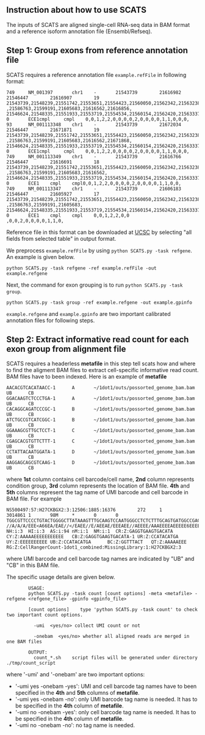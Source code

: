 ## Instruction about how to use SCATS

The inputs of SCATS are aligned single-cell RNA-seq data in BAM format and a reference isoform annotation file (Ensembl/Refseq).

## Step 1: Group exons from reference annotation file
SCATS requires a reference annotation file `example.refFile` in following format:
```
749     NM_001397       chr1    -       21543739        21616982        21546447        21616907        19      21543739,21548239,21551742,21553651,21554423,21560050,21562342,21563238,21564626,21571481,21573713,21582439,21584017,21585185
,21586763,21599191,21605683,21616562,21616856,  21546624,21548335,21551933,21553719,21554534,21560154,21562420,21563337,21564737,21571596,21573856,21582631,21584083,21585332,21586885,21599404,21605825,21616649,21616982,     0       ECE1cmpl     cmpl    0,0,1,2,2,0,0,0,0,2,0,0,0,0,1,1,0,0,0,
93      NM_001113348    chr1    -       21543739        21672034        21546447        21671871        19      21543739,21548239,21551742,21553651,21554423,21560050,21562342,21563238,21564626,21571481,21573713,21582439,21584017,21585185
,21586763,21599191,21605683,21616562,21671868,  21546624,21548335,21551933,21553719,21554534,21560154,21562420,21563337,21564737,21571596,21573856,21582631,21584083,21585332,21586885,21599404,21605825,21616649,21672034,     0       ECE1cmpl     cmpl    0,0,1,2,2,0,0,0,0,2,0,0,0,0,1,1,0,0,0,
749     NM_001113349    chr1    -       21543739        21616766        21546447        21616691        18      21543739,21548239,21551742,21553651,21554423,21560050,21562342,21563238,21564626,21571481,21573713,21582439,21584017,21585185
,21586763,21599191,21605683,21616562,   21546624,21548335,21551933,21553719,21554534,21560154,21562420,21563337,21564737,21571596,21573856,21582631,21584083,21585332,21586885,21599404,21605825,21616766,      0       ECE1    cmpl    cmpl0,0,1,2,2,0,0,0,0,2,0,0,0,0,1,1,0,0,
749     NM_001113347    chr1    -       21543739        21606183        21546447        21605927        17      21543739,21548239,21551742,21553651,21554423,21560050,21562342,21563238,21564626,21571481,21573713,21582439,21584017,21585185
,21586763,21599191,21605683,    21546624,21548335,21551933,21553719,21554534,21560154,21562420,21563337,21564737,21571596,21573856,21582631,21584083,21585332,21586885,21599404,21606183,       0       ECE1    cmpl    cmpl    0,0,1,2,2,0,0
,0,0,2,0,0,0,0,1,1,0,
```
Reference file in this format can be downloaded at [UCSC](https://genome.ucsc.edu/cgi-bin/hgTables?command=start) by selecting "all fields from selected table" in output format.

We preprocess `example.refFile` by using `python SCATS.py -task refgene`. An example is given below.
```
python SCATS.py -task refgene -ref example.refFile -out example.refgene
```
Next, the command for exon grouping is to run `python SCATS.py -task group`.
```
python SCATS.py -task group -ref example.refgene -out example.gpinfo
```
`example.refgene` and `example.gpinfo` are two important calibrated annotation files for following steps.

## Step 2: Extract informative read count for each exon group from alignment file
SCATS requires a headerless <strong>metafile</strong> in this step tell scats how and where to find the aligment BAM files to extract cell-specific informative read count. BAM files have to been indexed. Here is an example of <strong>metafile</strong>
```
AACACGTCACATAACC-1      A       ~/1dot1/outs/possorted_genome_bam.bam  UB      CB
GGACAAGTCTCCCTGA-1      A       ~/1dot1/outs/possorted_genome_bam.bam  UB      CB
CACAGGCAGATCCCGC-1      B       ~/1dot1/outs/possorted_genome_bam.bam  UB      CB
ATCTGCCGTCATCGGC-1      B       ~/1dot1/outs/possorted_genome_bam.bam  UB      CB
GGAAAGCGTTGCTCCT-1      C       ~/1dot1/outs/possorted_genome_bam.bam  UB      CB
CGAGCACGTGTTCTTT-1      C       ~/1dot1/outs/possorted_genome_bam.bam  UB      CB
CCTATTACAATGGATA-1      D       ~/1dot1/outs/possorted_genome_bam.bam  UB      CB
AAGGAGCAGCGTCAAG-1      D       ~/1dot1/outs/possorted_genome_bam.bam  UB      CB
```
where <strong>1st</strong> column contains cell barcode/cell name, <strong>2nd</strong> column represents condition group, <strong>3rd</strong> column represents the location of BAM file. <strong>4th</strong> and <strong>5th</strong> columns represent the tag name of UMI barcode and cell barcode in BAM file. For example
```
NS500497:57:H27CKBGX2:3:12506:1885:16376        272     1       3014861 1       98M     *       0       0       TGGCGTTCCCCTGTACTGGGGCTTATAAAGTTTGCAAGTCCAATGGGCCTCTCTTTGCAGTGATGGCCGACTAGGCCATCTTTTGATACATATGCAGC      //A/A/A/EEE<A66EA/EAE//</EAEE//E/AEEAE/EEEAEE//AEEEE/AAAEEEEAEEEEE6EEEEEEEEEEEEAEE/EE6EEEEAEEAAAAA   NH:i:3  HI:i:3  AS:i:94 nM:i:1  NM:i:1  CR:Z:GAGGTGAAGTGACATA   CY:Z:AAAAAEEEEEEEEEEE   CB:Z:GAGGTGAAGTGACATA-1 UR:Z:CCATACATGA UY:Z:EEEEEEEEEE UB:Z:CCATACATGA      BC:Z:GGTTTACT   QT:Z:AAAAAEEE   RG:Z:CellRangerCount-1dot1_combined:MissingLibrary:1:H27CKBGX2:3
```
where UMI barcode and cell barcode tag names are indicated by "UB" and "CB" in this BAM file.

The specific usage details are given below.
```
        USAGE:
        python SCATS.py -task count [count options] -meta <metafile> -refgene <refgene_file> -gpinfo <gpinfo_file>

        [count options]    type 'python SCATS.py -task count' to check two important count options.
        
          -umi  <yes/no> collect UMI count or not
        
          -onebam  <yes/no> whether all aligned reads are merged in one BAM files

        OUTPUT:
          count_*.sh    script files will be generated under directory ./tmp/count_script
```
where '-umi' and '-onebam' are two important options:
* '-umi yes -onebam -yes': UMI and cell barcode tag names have to been specified in the <strong>4th</strong> and <strong>5th</strong> columns of <strong>metafile</strong>.
* '-umi yes -onebam -no': only UMI barcode tag name is needed. It has to be specified in the <strong>4th</strong> column of <strong>metafile</strong>.
* '-umi no -onebam -yes': only cell barcode tag name is needed. It has to be specified in the <strong>4th</strong> column of <strong>metafile</strong>.
* '-umi no -onebam -no': no tag name is needed.
